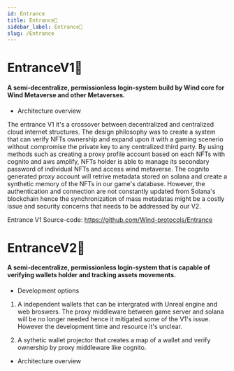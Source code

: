 ```yaml
---
id: Entrance
title: Entrance🚪
sidebar_label: Entrance🚪
slug: /Entrance
---
```


# EntranceV1🚪

#### A semi-decentralize, permissionless login-system build by Wind core for Wind Metaverse and other Metaverses.

+ Architecture overview 

The entrance V1 it's a crossover between decentralized and centralized cloud internet structures. The design philosophy was to create a system that can verify NFTs ownership and expand upon it with a gaming scenerio without compromise the private key to any centralized third party. By using methods such as creating a proxy profile account based on each NFTs with cognito and aws amplify, NFTs holder is able to manage its secondary password of individual NFTs and access wind metaverse. The cognito generated proxy account will retrive metadata stored on solana and create a synthetic memory of the NFTs in our game's database. However, the authentication and connection are not constantly updated 
from Solana's blockchain hence the synchronization of mass metadatas might be a costly issue and security concerns that needs to be addressed by our V2.  


Entrance V1 Source-code:
https://github.com/Wind-protocols/Entrance



# EntranceV2🚪

#### A semi-decentralize, permissionless login-system that is capable of verifying wallets holder and tracking assets movements.

+ Development options
1. A independent wallets that can be intergrated with Unreal engine and web broswers. The proxy middleware between game server and solana will be no longer needed hence it mitigated some of the V1's issue. However the development time and resource it's unclear. 

2. A sythetic wallet projector that creates a map of a wallet and verify ownership by proxy middleware like cognito. 
 

+ Architecture overview 
